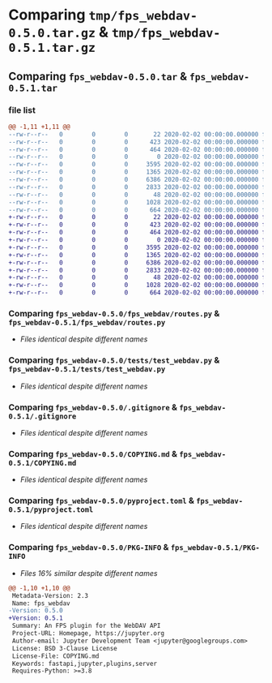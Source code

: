 # Comparing `tmp/fps_webdav-0.5.0.tar.gz` & `tmp/fps_webdav-0.5.1.tar.gz`

## Comparing `fps_webdav-0.5.0.tar` & `fps_webdav-0.5.1.tar`

### file list

```diff
@@ -1,11 +1,11 @@
--rw-r--r--   0        0        0       22 2020-02-02 00:00:00.000000 fps_webdav-0.5.0/fps_webdav/__init__.py
--rw-r--r--   0        0        0      423 2020-02-02 00:00:00.000000 fps_webdav-0.5.0/fps_webdav/config.py
--rw-r--r--   0        0        0      464 2020-02-02 00:00:00.000000 fps_webdav-0.5.0/fps_webdav/main.py
--rw-r--r--   0        0        0        0 2020-02-02 00:00:00.000000 fps_webdav-0.5.0/fps_webdav/py.typed
--rw-r--r--   0        0        0     3595 2020-02-02 00:00:00.000000 fps_webdav-0.5.0/fps_webdav/routes.py
--rw-r--r--   0        0        0     1365 2020-02-02 00:00:00.000000 fps_webdav-0.5.0/tests/test_webdav.py
--rw-r--r--   0        0        0     6386 2020-02-02 00:00:00.000000 fps_webdav-0.5.0/.gitignore
--rw-r--r--   0        0        0     2833 2020-02-02 00:00:00.000000 fps_webdav-0.5.0/COPYING.md
--rw-r--r--   0        0        0       48 2020-02-02 00:00:00.000000 fps_webdav-0.5.0/README.md
--rw-r--r--   0        0        0     1028 2020-02-02 00:00:00.000000 fps_webdav-0.5.0/pyproject.toml
--rw-r--r--   0        0        0      664 2020-02-02 00:00:00.000000 fps_webdav-0.5.0/PKG-INFO
+-rw-r--r--   0        0        0       22 2020-02-02 00:00:00.000000 fps_webdav-0.5.1/fps_webdav/__init__.py
+-rw-r--r--   0        0        0      423 2020-02-02 00:00:00.000000 fps_webdav-0.5.1/fps_webdav/config.py
+-rw-r--r--   0        0        0      464 2020-02-02 00:00:00.000000 fps_webdav-0.5.1/fps_webdav/main.py
+-rw-r--r--   0        0        0        0 2020-02-02 00:00:00.000000 fps_webdav-0.5.1/fps_webdav/py.typed
+-rw-r--r--   0        0        0     3595 2020-02-02 00:00:00.000000 fps_webdav-0.5.1/fps_webdav/routes.py
+-rw-r--r--   0        0        0     1365 2020-02-02 00:00:00.000000 fps_webdav-0.5.1/tests/test_webdav.py
+-rw-r--r--   0        0        0     6386 2020-02-02 00:00:00.000000 fps_webdav-0.5.1/.gitignore
+-rw-r--r--   0        0        0     2833 2020-02-02 00:00:00.000000 fps_webdav-0.5.1/COPYING.md
+-rw-r--r--   0        0        0       48 2020-02-02 00:00:00.000000 fps_webdav-0.5.1/README.md
+-rw-r--r--   0        0        0     1028 2020-02-02 00:00:00.000000 fps_webdav-0.5.1/pyproject.toml
+-rw-r--r--   0        0        0      664 2020-02-02 00:00:00.000000 fps_webdav-0.5.1/PKG-INFO
```

### Comparing `fps_webdav-0.5.0/fps_webdav/routes.py` & `fps_webdav-0.5.1/fps_webdav/routes.py`

 * *Files identical despite different names*

### Comparing `fps_webdav-0.5.0/tests/test_webdav.py` & `fps_webdav-0.5.1/tests/test_webdav.py`

 * *Files identical despite different names*

### Comparing `fps_webdav-0.5.0/.gitignore` & `fps_webdav-0.5.1/.gitignore`

 * *Files identical despite different names*

### Comparing `fps_webdav-0.5.0/COPYING.md` & `fps_webdav-0.5.1/COPYING.md`

 * *Files identical despite different names*

### Comparing `fps_webdav-0.5.0/pyproject.toml` & `fps_webdav-0.5.1/pyproject.toml`

 * *Files identical despite different names*

### Comparing `fps_webdav-0.5.0/PKG-INFO` & `fps_webdav-0.5.1/PKG-INFO`

 * *Files 16% similar despite different names*

```diff
@@ -1,10 +1,10 @@
 Metadata-Version: 2.3
 Name: fps_webdav
-Version: 0.5.0
+Version: 0.5.1
 Summary: An FPS plugin for the WebDAV API
 Project-URL: Homepage, https://jupyter.org
 Author-email: Jupyter Development Team <jupyter@googlegroups.com>
 License: BSD 3-Clause License
 License-File: COPYING.md
 Keywords: fastapi,jupyter,plugins,server
 Requires-Python: >=3.8
```

